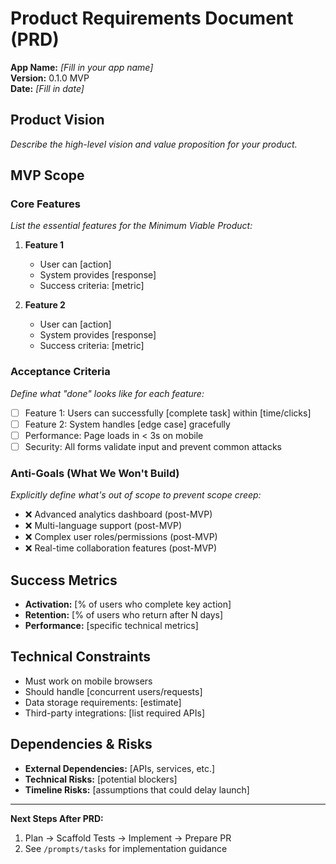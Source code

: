 # Product Requirements Document (PRD)

**App Name:** _[Fill in your app name]_  
**Version:** 0.1.0 MVP  
**Date:** _[Fill in date]_

## Product Vision

_Describe the high-level vision and value proposition for your product._

## MVP Scope

### Core Features

_List the essential features for the Minimum Viable Product:_

1. **Feature 1**
   - User can [action]
   - System provides [response]
   - Success criteria: [metric]

2. **Feature 2**
   - User can [action]
   - System provides [response]
   - Success criteria: [metric]

### Acceptance Criteria

_Define what "done" looks like for each feature:_

- [ ] Feature 1: Users can successfully [complete task] within [time/clicks]
- [ ] Feature 2: System handles [edge case] gracefully
- [ ] Performance: Page loads in < 3s on mobile
- [ ] Security: All forms validate input and prevent common attacks

### Anti-Goals (What We Won't Build)

_Explicitly define what's out of scope to prevent scope creep:_

- ❌ Advanced analytics dashboard (post-MVP)
- ❌ Multi-language support (post-MVP)
- ❌ Complex user roles/permissions (post-MVP)
- ❌ Real-time collaboration features (post-MVP)

## Success Metrics

- **Activation:** [% of users who complete key action]
- **Retention:** [% of users who return after N days]
- **Performance:** [specific technical metrics]

## Technical Constraints

- Must work on mobile browsers
- Should handle [concurrent users/requests]
- Data storage requirements: [estimate]
- Third-party integrations: [list required APIs]

## Dependencies & Risks

- **External Dependencies:** [APIs, services, etc.]
- **Technical Risks:** [potential blockers]
- **Timeline Risks:** [assumptions that could delay launch]

---

**Next Steps After PRD:**

1. Plan → Scaffold Tests → Implement → Prepare PR
2. See `/prompts/tasks` for implementation guidance
